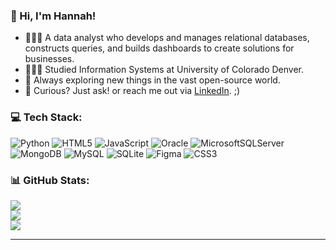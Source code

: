 ### 👋 Hi, I'm Hannah!
- 👩🏻‍💻 A data analyst who develops and manages relational databases, constructs queries, and builds dashboards to create solutions for businesses.
- 👩🏻‍🎓 Studied Information Systems at University of Colorado Denver.
- 🎨 Always exploring new things in the vast open-source world.
- 💬 Curious? Just ask! or reach me out via [LinkedIn](https://www.linkedin.com/in/hannah-phan-/). ;)<br/>

### 💻 Tech Stack:
![Python](https://img.shields.io/badge/python-3670A0?style=for-the-badge&logo=python&logoColor=ffdd54) ![HTML5](https://img.shields.io/badge/html5-%23E34F26.svg?style=for-the-badge&logo=html5&logoColor=white) ![JavaScript](https://img.shields.io/badge/javascript-%23323330.svg?style=for-the-badge&logo=javascript&logoColor=%23F7DF1E) ![Oracle](https://img.shields.io/badge/Oracle-F80000?style=for-the-badge&logo=oracle&logoColor=white) ![MicrosoftSQLServer](https://img.shields.io/badge/Microsoft%20SQL%20Server-CC2927?style=for-the-badge&logo=microsoft%20sql%20server&logoColor=white) ![MongoDB](https://img.shields.io/badge/MongoDB-%234ea94b.svg?style=for-the-badge&logo=mongodb&logoColor=white) ![MySQL](https://img.shields.io/badge/mysql-4479A1.svg?style=for-the-badge&logo=mysql&logoColor=white) ![SQLite](https://img.shields.io/badge/sqlite-%2307405e.svg?style=for-the-badge&logo=sqlite&logoColor=white) ![Figma](https://img.shields.io/badge/figma-%23F24E1E.svg?style=for-the-badge&logo=figma&logoColor=white) ![CSS3](https://img.shields.io/badge/css3-%231572B6.svg?style=for-the-badge&logo=css3&logoColor=white)
### 📊 GitHub Stats:
![](https://github-readme-stats.vercel.app/api?username=hannahphan12&theme=dark&hide_border=false&include_all_commits=false&count_private=false)<br/>
![](https://github-readme-streak-stats.herokuapp.com/?user=hannahphan12&theme=dark&hide_border=false)<br/>
![](https://github-readme-stats.vercel.app/api/top-langs/?username=hannahphan12&theme=dark&hide_border=false&include_all_commits=false&count_private=false&layout=compact)

---

<!-- Proudly created with GPRM ( https://gprm.itsvg.in ) -->
